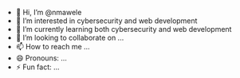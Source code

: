 - 👋 Hi, I’m @nmawele
- 👀 I’m interested in cybersecurity and web development 
- 🌱 I’m currently learning both cybersecurity and web development
- 💞️ I’m looking to collaborate on ...
- 📫 How to reach me ...
- 😄 Pronouns: ...
- ⚡ Fun fact: ...

<!---
nmawele/nmawele is a ✨ special ✨ repository because its `README.md` (this file) appears on your GitHub profile.
You can click the Preview link to take a look at your changes.
--->
